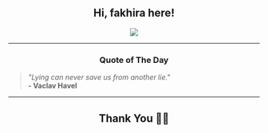 <h2 align="center"> Hi, fakhira here!</h2>

<p align="center">
<a href="https://github.com/fakhiralkda" alt="github streak"><img src="https://dvst-streak.herokuapp.com/?user=fakhiralkda&theme=tokyonight&fire=DD472C"></a>
</p>

<hr>
<h3 align="center">Quote of The Day</h3>
<p align="center">
<blockquote>
<i>"Lying can never save us from another lie."</i>
<br>
<b>- Vaclav Havel</b>
</blockquote>
</p>


<hr>
<h2 align="center">Thank You 🙏🏼</h2>
